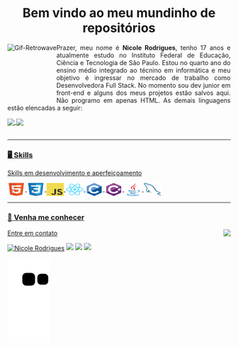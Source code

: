 <h1 align = "center"> Bem vindo ao meu mundinho de repositórios </h1>
 
 <div>
 <img align="left" alt="Gif-Retrowave" height="120em" src="https://i.pinimg.com/originals/8e/5b/8b/8e5b8b8549437138df2c080582a55c45.gif">
 <p align="justify"> Prazer, meu nome é <strong>Nicole Rodrigues</strong>, tenho 17 anos e atualmente estudo no Instituto Federal de Educação, Ciência e Tecnologia de São Paulo. Estou no quarto ano do ensino médio integrado ao técnino em informática e meu objetivo é ingressar no mercado de trabalho como Desenvolvedora Full Stack. No momento sou dev junior em front-end e alguns dos meus projetos estão salvos aqui.
 Não programo em apenas HTML. As demais linguagens estão elencadas a seguir:</p>
 </div>
 
 <div>
  <a href="https://github.com/Nicolezete">
  <img align="center" height="130em" src="https://github-readme-stats.vercel.app/api/top-langs/?username=nicolezete&layout=compact&langs_count=16&theme=dracula"/>
   <img align="center" height="150em" src="https://github-readme-stats.vercel.app/api?username=nicolezete&show_icons=true&theme=dracula&include_all_commits=true&count_private=true"/>
</div>
 
<div style="display: inline_block"><br>
  <hr>
  <h3 align = "left">🖥️ Skills </h3>
 
  <p> Skills em desenvolvimento e aperfeiçoamento </p>
  <img align="center" alt="Nicole-HTML" height="30" width="40" src="https://raw.githubusercontent.com/devicons/devicon/master/icons/html5/html5-original.svg">
  <img align="center" alt="Nicole-CSS" height="30" width="40" src="https://raw.githubusercontent.com/devicons/devicon/master/icons/css3/css3-original.svg">
  <img align="center" alt="Nicole-Js" height="30" width="40" src="https://raw.githubusercontent.com/devicons/devicon/master/icons/javascript/javascript-original.svg">
  <img align="center" alt="Nicole-React" height="30" width="40" src="https://raw.githubusercontent.com/devicons/devicon/master/icons/react/react-original.svg">
  <img align="center" alt="Nicole-C" height="30" width="40" src="https://raw.githubusercontent.com/devicons/devicon/master/icons/c/c-original.svg">
  <img align="center" alt="Nicole-Csharp" height="30" width="40" src="https://raw.githubusercontent.com/devicons/devicon/master/icons/csharp/csharp-original.svg">
  <img align="center" alt="Nicole-Java" height="30" width="40" src="https://raw.githubusercontent.com/devicons/devicon/master/icons/java/java-original.svg">
  <img align="center" alt="Nicole-MySQL" height="30" width="40" src="https://raw.githubusercontent.com/devicons/devicon/master/icons/mysql/mysql-original.svg">
 
</div>
 
<div>
 <hr>
 <h3 align = "left">📱 Venha me conhecer </h3>
 <img align="right" height="80em" src="https://i.pinimg.com/originals/4a/ff/a0/4affa0f1f9da41409869f7da57e0f88c.gif" >
 
 <p> Entre em contato </p>
 <a href = "https://app.rocketseat.com.br/me/nicole-rodrigues-00417" target="_blank"> <img align = "center" src = "https://yt3.ggpht.com/ytc/AKedOLQkXnYChXAHOeBQLzwhk1_BHYgUXs6ITQOakoeNoQ=s900-c-k-c0x00ffffff-no-rj" alt = "Nicole Rodrigues" height = " 40 " width =" 40 "/></a>
  <a href="https://www.instagram.com/nicolezete/" target="_blank"><img src="https://img.shields.io/badge/-Instagram-%23E4405F?style=for-the-badge&logo=instagram&logoColor=white" target="_blank"></a>
  <a href = "nicolerodrigues.dev@gmail.com"><img src="https://img.shields.io/badge/-Gmail-%23333?style=for-the-badge&logo=gmail&logoColor=white" target="_blank"></a>
  <a href="https://www.linkedin.com/in/nicole-rodrigues-686019211/" target="_blank"><img src="https://img.shields.io/badge/-LinkedIn-%230077B5?style=for-the-badge&logo=linkedin&logoColor=white" target="_blank"></a>
 
  ![Snake animation](https://github.com/rafaballerini/rafaballerini/blob/output/github-contribution-grid-snake.svg)
 
</div>
